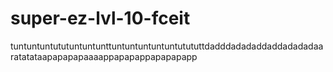 # super-ez-lvl-10-fceit
tuntuntuntututuntuntunttuntuntuntuntuntutututtdadddadadaddaddadadadaaratatataapapapapaaaappapapappapapapapp
